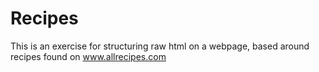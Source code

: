 # Recipes
This is an exercise for structuring raw html on a webpage, based around recipes found on www.allrecipes.com
